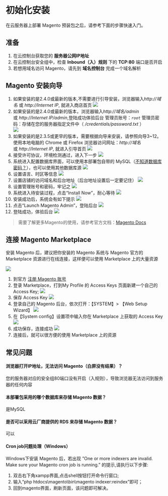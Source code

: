 # 初始化安装

在云服务器上部署 Magento 预装包之后，请参考下面的步骤快速入门。

## 准备

1. 在云控制台获取您的 **服务器公网IP地址** 
2. 在云控制台安全组中，检查 **Inbound（入）规则** 下的 **TCP:80** 端口是否开启
3. 若想用域名访问 Magento，请先到 **域名控制台** 完成一个域名解析

## Magento 安装向导

1. 如果安装的是2.4.0或最新的版本,不需要进行引导安装，浏览器输入*http://域名* 或 *http://Internet IP*, 就进入商店首页
    ![](http://libs.websoft9.com/Websoft9/DocsPicture/zh/magento/magento-init-websoft9.png)
2. 如果安装的是2.4.0或最新的版本，浏览器输入*http://域名/admin* 或 *http://Internet IP/admin*,登陆成功体验后台 
   管理员账号：*`root`* 管理员密码：存储在您的服务器指定文件中（ */credentials/password.txt* ）  
    ![](http://libs.websoft9.com/Websoft9/DocsPicture/zh/magento/magento-login-websoft9.png)
3. 如果安装的是2.3.5或更早的版本，需要根据向导来安装，请参照向导3~12。  
   使用本地电脑的 Chrome 或 Firefox 浏览器访问网址：*http://域名* 或 *http://Internet IP*, 就进入引导首页
    ![](http://libs.websoft9.com/Websoft9/DocsPicture/zh/magento/magento-agree-websoft9.png)
4. 接受许可协议，环境检测通过，进入下一步
    ![](http://libs.websoft9.com/Websoft9/DocsPicture/zh/magento/magento-check-websoft9.png)
5. 系统进入配置数据库界面，可以使用本部署包自带的 MySQL（[不知道数据库密码？](/zh/stack-accounts.html#mysql)），也可以使用其他数据库源
    ![](http://libs.websoft9.com/Websoft9/DocsPicture/zh/magento/magento-db-websoft9.png)
6. 设置语言、时区等信息
    ![](http://libs.websoft9.com/Websoft9/DocsPicture/zh/magento/magento-setlanguage-websoft9.png)
7. 设置店铺的访问域名和后台地址（后台地址设置后一定要记住）
    ![](http://libs.websoft9.com/Websoft9/DocsPicture/zh/magento/magento-setbackend-websoft9.png)
8. 设置管理账号和密码，牢记之
    ![](http://libs.websoft9.com/Websoft9/DocsPicture/zh/magento/magento-setadmin-websoft9.png)
9. 系统进入待安装过程，点击“Install Now”，耐心等待
    ![](http://libs.websoft9.com/Websoft9/DocsPicture/zh/magento/magento-startinstall-websoft9.png)
10. 安装成功后，系统会有如下提示
    ![](http://libs.websoft9.com/Websoft9/DocsPicture/zh/magento/magento-ss-websoft9.png)
11. 点击“Launch Magento Admin”，登陆后台
    ![](http://libs.websoft9.com/Websoft9/DocsPicture/zh/magento/magento-login-websoft9.png)
12. 登陆成功，体验后台
    ![](http://libs.websoft9.com/Websoft9/DocsPicture/zh/magento/magento-backend-websoft9.png)

> 需要了解更多Magento的使用，请参考官方文档：[Magento Docs](https://magento.com/resources/technical)

## 连接 Magento Marketplace

安装 Magento 后，建议把你安装的 Magento 系统与 Magento 官方的 Marketplace 资源进行在线连接，这样便可以使用 Marketplace 上的大量资源

![](http://libs.websoft9.com/Websoft9/DocsPicture/zh/magento/magento-setuptools-websoft9.png)  

1. 到官方 [注册 Magento 账号](https://account.magento.com/applications/customer/login)
2. 登录 Marketplace，打到My Profile 的 Access Keys 页面新建一个自己的 Access Key; 
   ![](http://libs.websoft9.com/Websoft9/DocsPicture/zh/magento/magento-smtp-1-websoft9.png)  
3. 保存 Access Key
   ![](http://libs.websoft9.com/Websoft9/DocsPicture/zh/magento/magento-savemykey-websoft9.png)  
4. 登录自己的 Magento 后台，依次打开：【SYSTEM】> 【Web Setup Wizard】
   ![](http://libs.websoft9.com/Websoft9/DocsPicture/zh/magento/magento-websetupwz-websoft9.png) 
5. 在【System config】设置项中输入你在 Marketplace 上获取的 Access Key
   ![](http://libs.websoft9.com/Websoft9/DocsPicture/zh/magento/magento-setmkkey-websoft9.png) 
6. 成功保存，连接成功
   ![](http://libs.websoft9.com/Websoft9/DocsPicture/zh/magento/magento-setmkkeyss-websoft9.png) 
7. 连接后，就可以很方便的使用 Marketplace 上的资源


## 常见问题

#### 浏览器打开IP地址，无法访问 Magento（白屏没有结果）？

您的服务器对应的安全组80端口没有开启（入规则），导致浏览器无法访问到服务器的任何内容

#### 本部署包采用的哪个数据库来存储 Magento 数据？

是MySQL

#### 是否可以采用云厂商提供的 RDS 来存储 Magento 数据？

可以

#### Cron job问题处理（Windows）

Windows下安装 Magento 后，若出现 ”One or more indexers are invalid. Make sure your Magento cron job is running.” 的提示,请执行以下步骤:

1. 双击右下角xampp界面,点击shell按钮打开命令行窗口;
2. 输入“php htdocs\magento\bin\magento indexer:reindex”即可；
3. 回到magento界面，刷新页面，该问题即可解决。